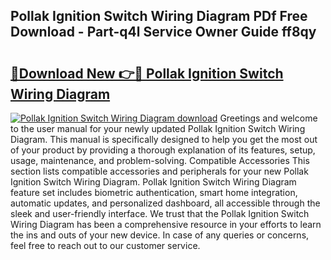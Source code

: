 ## Pollak Ignition Switch Wiring Diagram PDf Free Download - Part-q4l Service Owner Guide ff8qy

# <h2><a href="http://dfrc9z5.blite.top/?on=Pollak+Ignition+Switch+Wiring+Diagram">🔗Download New 👉🔴 Pollak Ignition Switch Wiring Diagram</a></h2>

[![Pollak Ignition Switch Wiring Diagram download](https://i.imgur.com/lujVjoI.png)](http://dfrc9z5.blite.top/?on=Pollak+Ignition+Switch+Wiring+Diagram)
Greetings and welcome to the user manual for your newly updated Pollak Ignition Switch Wiring Diagram. This manual is specifically designed to help you get the most out of your product by providing a thorough explanation of its features, setup, usage, maintenance, and problem-solving. Compatible Accessories This section lists compatible accessories and peripherals for your new Pollak Ignition Switch Wiring Diagram. Pollak Ignition Switch Wiring Diagram feature set includes biometric authentication, smart home integration, automatic updates, and personalized dashboard, all accessible through the sleek and user-friendly interface. We trust that the Pollak Ignition Switch Wiring Diagram has been a comprehensive resource in your efforts to learn the ins and outs of your new device. In case of any queries or concerns, feel free to reach out to our customer service.
